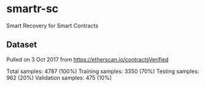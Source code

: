 # smartr-sc

Smart Recovery for Smart Contracts

## Dataset

Pulled on 3 Oct 2017 from https://etherscan.io/contractsVerified

Total samples: 4787 (100%)
Training samples: 3350 (70%)
Testing samples: 962 (20%)
Validation samples: 475 (10%)
